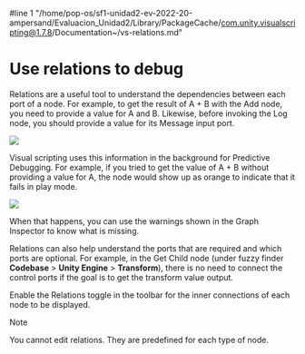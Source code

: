 #line 1 "/home/pop-os/sf1-unidad2-ev-2022-20-ampersand/Evaluacion_Unidad2/Library/PackageCache/com.unity.visualscripting@1.7.8/Documentation~/vs-relations.md"
# Use relations to debug

Relations are a useful tool to understand the dependencies between each port of a node. For example, to get the result of A + B with the Add node, you need to provide a value for A and B. Likewise, before invoking the Log node, you should provide a value for its Message input port.

![](images/vs-relations-debugging-show-relations.png)



Visual scripting uses this information in the background for Predictive Debugging. For example, if you tried to get the value of A + B without providing a value for A, the node would show up as orange to indicate that it fails in play mode.

![](images/vs-relations-debugging-predictive.png)


When that happens, you can use the warnings shown in the Graph Inspector to know what is missing.


Relations can also help understand the ports that are required and which ports are optional. For example, in the Get Child node (under fuzzy finder **Codebase** > **Unity Engine** > **Transform**), there is no need to connect the control ports if the goal is to get the transform value output.

Enable the Relations toggle in the toolbar for the inner connections of each node to be displayed.

> [!NOTE]
> You cannot edit relations. They are predefined for each type of node.
